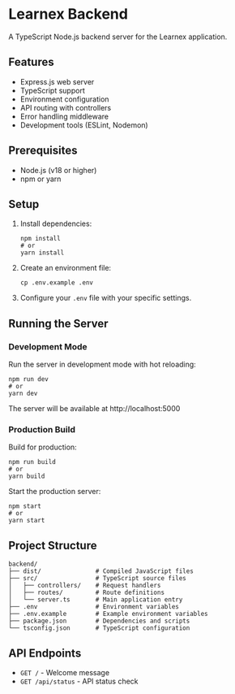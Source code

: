 # Learnex Backend

A TypeScript Node.js backend server for the Learnex application.

## Features

- Express.js web server
- TypeScript support
- Environment configuration
- API routing with controllers
- Error handling middleware
- Development tools (ESLint, Nodemon)

## Prerequisites

- Node.js (v18 or higher)
- npm or yarn

## Setup

1. Install dependencies:

   ```
   npm install
   # or
   yarn install
   ```

2. Create an environment file:

   ```
   cp .env.example .env
   ```

3. Configure your `.env` file with your specific settings.

## Running the Server

### Development Mode

Run the server in development mode with hot reloading:

```
npm run dev
# or
yarn dev
```

The server will be available at http://localhost:5000

### Production Build

Build for production:

```
npm run build
# or
yarn build
```

Start the production server:

```
npm start
# or
yarn start
```

## Project Structure

```
backend/
├── dist/               # Compiled JavaScript files
├── src/                # TypeScript source files
│   ├── controllers/    # Request handlers
│   ├── routes/         # Route definitions
│   └── server.ts       # Main application entry
├── .env                # Environment variables
├── .env.example        # Example environment variables
├── package.json        # Dependencies and scripts
└── tsconfig.json       # TypeScript configuration
```

## API Endpoints

- `GET /` - Welcome message
- `GET /api/status` - API status check
